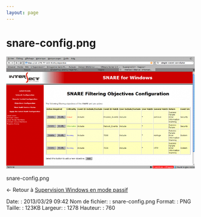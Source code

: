 ```yaml
---
layout: page
---
```


snare-config.png
================

[![snare-config.png](../assets/media/snare-config.png@cache=&w=899&h=535 "snare-config.png")](../assets/media/snare-config.png@cache= "Afficher le fichier original")

snare-config.png

← Retour à [Supervision Windows en mode
passif](../nagios/supervision-windows-passif.html "nagios:supervision-windows-passif")

Date:
:   2013/03/29 09:42
Nom de fichier:
:   snare-config.png
Format:
:   PNG
Taille:
:   123KB
Largeur:
:   1278
Hauteur:
:   760

